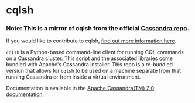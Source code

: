 # cqlsh

### Note: This is a mirror of cqlsh from the official [Cassandra repo](http://git-wip-us.apache.org/repos/asf/cassandra.git).

If you would like to contribute to cqlsh, [find out more information here](http://wiki.apache.org/cassandra/HowToContribute).

`cqlsh` is a Python-based command-line client for running CQL commands on a Cassandra cluster.  This script and the associated libraries come bundled with Apache's Cassandra installer.  This repo is a re-bundled version that allows for `cqlsh` to be used on a machine separate from that running Cassandra or from inside a virtual environment.

Documentation is available in the [Apache Cassandra(TM) 2.0 documentation](http://www.datastax.com/documentation/cassandra/2.0/webhelp/index.html#cassandra/gettingStartedCassandraIntro.html).
